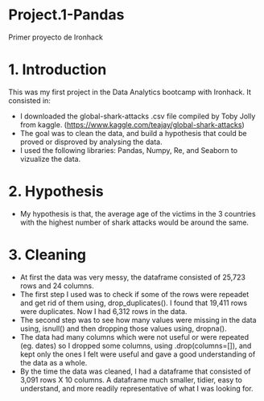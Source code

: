 # Project.1-Pandas
Primer proyecto de Ironhack

# 1. Introduction
This was my first project in the Data Analytics bootcamp with Ironhack. It consisted in:
* I downloaded the global-shark-attacks .csv file compiled by Toby Jolly from kaggle. (https://www.kaggle.com/teajay/global-shark-attacks)
* The goal was to clean the data, and build a hypothesis that could be proved or disproved by analysing the data.
* I used the following libraries: Pandas, Numpy, Re, and Seaborn to vizualize the data.

# 2. Hypothesis
* My hypothesis is that, the average age of the victims in the 3 countries with the highest number of shark attacks would be around the same. 

# 3. Cleaning
* At first the data was very messy, the dataframe consisted of 25,723 rows and 24 columns. 
* The first step I used was to check if some of the rows were repeadet and get rid of them using, drop_duplicates(). I found that 19,411 rows were duplicates. Now I had 6,312 rows in the data.
* The second step was to see how many values were missing in the data using, isnull() and then dropping those values using, dropna().
* The data had many columns which were not useful or were repeated (eg. dates) so I dropped some columns, using .drop(columns=[]), and kept only the ones I felt were useful and gave a good understanding of the data as a whole.
* By the time the data was cleaned, I had a dataframe that consisted of 3,091 rows X 10 columns. A dataframe much smaller, tidier, easy to understand, and more readily representative of what I was looking for.

